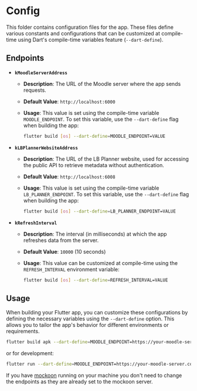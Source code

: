 # Config

This folder contains configuration files for the app. These files define various constants and configurations that can be customized at compile-time using Dart's compile-time variables feature (`--dart-define`).

## Endpoints

- **`kMoodleServerAddress`**
  - **Description**: The URL of the Moodle server where the app sends requests.
  - **Default Value**: `http://localhost:6000`
  - **Usage**: This value is set using the compile-time variable `MOODLE_ENDPOINT`. To set this variable, use the `--dart-define` flag when building the app:

    ```bash
    flutter build [os] --dart-define=MOODLE_ENDPOINT=VALUE
    ```

- **`kLBPlannerWebsiteAddress`**
  - **Description**: The URL of the LB Planner website, used for accessing the public API to retrieve metadata without authentication.
  - **Default Value**: `http://localhost:6008`
  - **Usage**: This value is set using the compile-time variable `LB_PLANNER_ENDPOINT`. To set this variable, use the `--dart-define` flag when building the app:

    ```bash
    flutter build [os] --dart-define=LB_PLANNER_ENDPOINT=VALUE
    ```

- **`kRefreshInterval`**
  - **Description**: The interval (in milliseconds) at which the app refreshes data from the server.
  - **Default Value**: `10000` (10 seconds)
  - **Usage**: This value can be customized at compile-time using the `REFRESH_INTERVAL` environment variable:

    ```bash
    flutter build [os] --dart-define=REFRESH_INTERVAL=VALUE
    ```

## Usage

When building your Flutter app, you can customize these configurations by defining the necessary variables using the `--dart-define` option. This allows you to tailor the app's behavior for different environments or requirements.

```bash
flutter build apk --dart-define=MOODLE_ENDPOINT=https://your-moodle-server.com --dart-define=LB_PLANNER_ENDPOINT=https://your-lb-planner.com --dart-define=REFRESH_INTERVAL=15000
```

or for development:

```bash
flutter run --dart-define=MOODLE_ENDPOINT=https://your-moodle-server.com --dart-define=LB_PLANNER_ENDPOINT=https://your-lb-planner.com --dart-define=REFRESH_INTERVAL=15000
```

If you have [mockoon](../../test/mockoon/README.md) running on your machine you don't need to change the endpoints as they are already set to the mockoon server.
